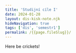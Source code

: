 ```yaml
---
title: 'Studijní cíle I'
date: 2024-01-28
layout: dis-kisk-note.njk
hideNavigation: true
tags: ['dis', 'semestr1']
permalink: /{{page.fileSlug}}/
---
```

Here be crickets!